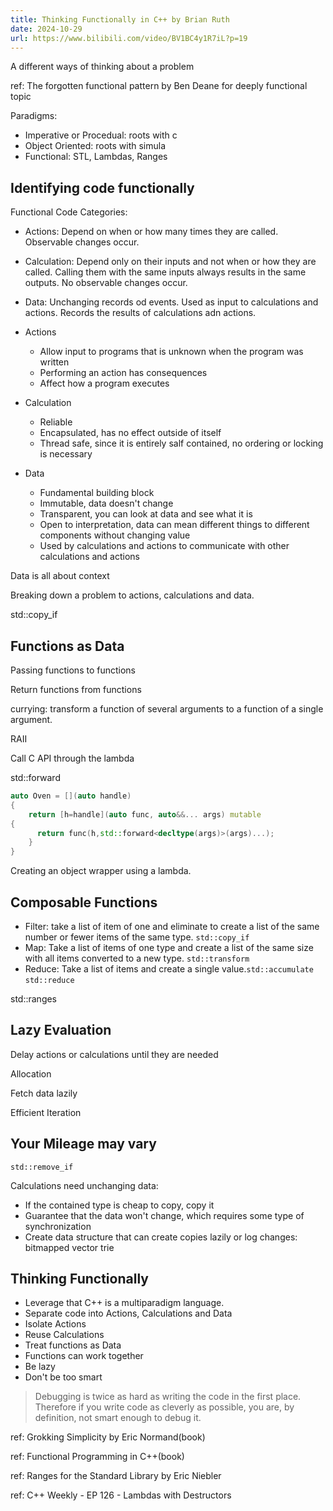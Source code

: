 ```yaml
---
title: Thinking Functionally in C++ by Brian Ruth
date: 2024-10-29
url: https://www.bilibili.com/video/BV1BC4y1R7iL?p=19
---
```


A different ways of thinking about a problem

ref: The forgotten functional pattern by Ben Deane for deeply functional topic

Paradigms:

- Imperative or Procedual: roots with c
- Object Oriented: roots with simula
- Functional: STL, Lambdas, Ranges

## Identifying code functionally

Functional Code Categories:

- Actions: Depend on when or how many times they are called. Observable changes occur.
- Calculation: Depend only on their inputs and not when or how they are called. Calling them with the same inputs always results in the same outputs. No observable changes occur.
- Data: Unchanging records od events. Used as input to calculations and actions. Records the results of calculations adn actions.

- Actions
  - Allow input to programs that is unknown when the program was written
  - Performing an action has consequences
  - Affect how a program executes
- Calculation
  - Reliable
  - Encapsulated, has no effect outside of itself
  - Thread safe, since it is entirely salf contained, no ordering or locking is necessary
- Data
  - Fundamental building block
  - Immutable, data doesn't change
  - Transparent, you can look at data and see what it is
  - Open to interpretation, data can mean different things to different components without changing value
  - Used by calculations and actions to communicate with other calculations and actions

Data is all about context

Breaking down a problem to actions, calculations and data.

std::copy_if

## Functions as Data

Passing functions to functions

Return functions from functions

currying: transform a function of several arguments to a function of a single argument.

RAII

Call C API through the lambda

std::forward

```cpp
auto Oven = [](auto handle)
{
    return [h=handle](auto func, auto&&... args) mutable
{
      return func(h,std::forward<decltype(args)>(args)...);
    }
}
```

Creating an object wrapper using a lambda.

## Composable Functions

- Filter: take a list of item of one and eliminate to create a list of the same number or fewer items of the same type. `std::copy_if`
- Map: Take a list of items of one type and create a list of the same size with all items converted to a new type. `std::transform`
- Reduce: Take a list of items and create a single value.`std::accumulate` `std::reduce`

std::ranges

## Lazy Evaluation

Delay actions or calculations until they are needed

Allocation

Fetch data lazily

Efficient Iteration

## Your Mileage may vary

`std::remove_if`

Calculations need unchanging data:

- If the contained type is cheap to copy, copy it
- Guarantee that the data won't change, which requires some type of synchronization
- Create data structure that can create copies lazily or log changes: bitmapped vector trie

## Thinking Functionally

- Leverage that C++ is a multiparadigm language.
- Separate code into Actions, Calculations and Data
- Isolate Actions
- Reuse Calculations
- Treat functions as Data
- Functions can work together
- Be lazy
- Don't be too smart

> Debugging is twice as hard as writing the code in the first place. Therefore if you write code as cleverly as possible, you are, by definition, not smart enough to debug it.

ref: Grokking Simplicity by Eric Normand(book)

ref: Functional Programming in C++(book)

ref: Ranges for the Standard Library by Eric Niebler

ref: C++ Weekly - EP 126 - Lambdas with Destructors
